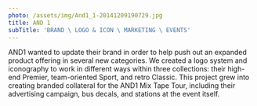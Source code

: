 ```yaml
---
photo: /assets/img/And1_1-20141209190729.jpg
title: AND 1
subTitle: 'BRAND \ LOGO & ICON \ MARKETING \ EVENTS'
---
```

<p>AND1 wanted to update their brand in order to help push out an expanded product offering in several new categories. We created a logo system and iconography to work in different ways within three collections: their high-end Premier, team-oriented Sport, and retro Classic. This project grew into creating branded collateral for the AND1 Mix Tape Tour, including their advertising campaign, bus decals, and stations at the event itself.</p>